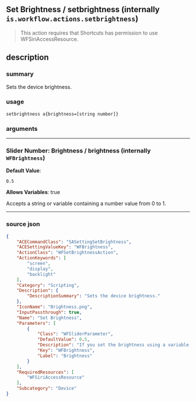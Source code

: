 
## Set Brightness / setbrightness (internally `is.workflow.actions.setbrightness`)

> This action requires that Shortcuts has permission to use WFSiriAccessResource.


## description

### summary

Sets the device brightness.


### usage
```
setbrightness a{brightness=[string number]}
```

### arguments

---

### Slider Number: Brightness / brightness (internally `WFBrightness`)
**Default Value**:
```
0.5
```
**Allows Variables**: true



Accepts a string 
or variable
containing a number value from 0 to 1.

---

### source json

```json
{
	"ACECommandClass": "SASettingSetBrightness",
	"ACESettingValueKey": "WFBrightness",
	"ActionClass": "WFSetBrightnessAction",
	"ActionKeywords": [
		"screen",
		"display",
		"backlight"
	],
	"Category": "Scripting",
	"Description": {
		"DescriptionSummary": "Sets the device brightness."
	},
	"IconName": "Brightness.png",
	"InputPassthrough": true,
	"Name": "Set Brightness",
	"Parameters": [
		{
			"Class": "WFSliderParameter",
			"DefaultValue": 0.5,
			"Description": "If you set the brightness using a variable, use a number between 0 and 1 (for example, pass 0.5 for half brightness).",
			"Key": "WFBrightness",
			"Label": "Brightness"
		}
	],
	"RequiredResources": [
		"WFSiriAccessResource"
	],
	"Subcategory": "Device"
}
```
